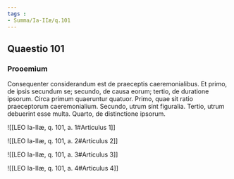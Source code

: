 ```yaml
---
tags : 
- Summa/Ia-IIæ/q.101
---
```


## Quaestio 101

### Prooemium

Consequenter considerandum est de praeceptis caeremonialibus. Et primo, de ipsis secundum se; secundo, de causa eorum; tertio, de duratione ipsorum. Circa primum quaeruntur quatuor. Primo, quae sit ratio praeceptorum caeremonialium. Secundo, utrum sint figuralia. Tertio, utrum debuerint esse multa. Quarto, de distinctione ipsorum.

![[LEO Ia-IIæ, q. 101, a. 1#Articulus 1]]

![[LEO Ia-IIæ, q. 101, a. 2#Articulus 2]]

![[LEO Ia-IIæ, q. 101, a. 3#Articulus 3]]

![[LEO Ia-IIæ, q. 101, a. 4#Articulus 4]]

